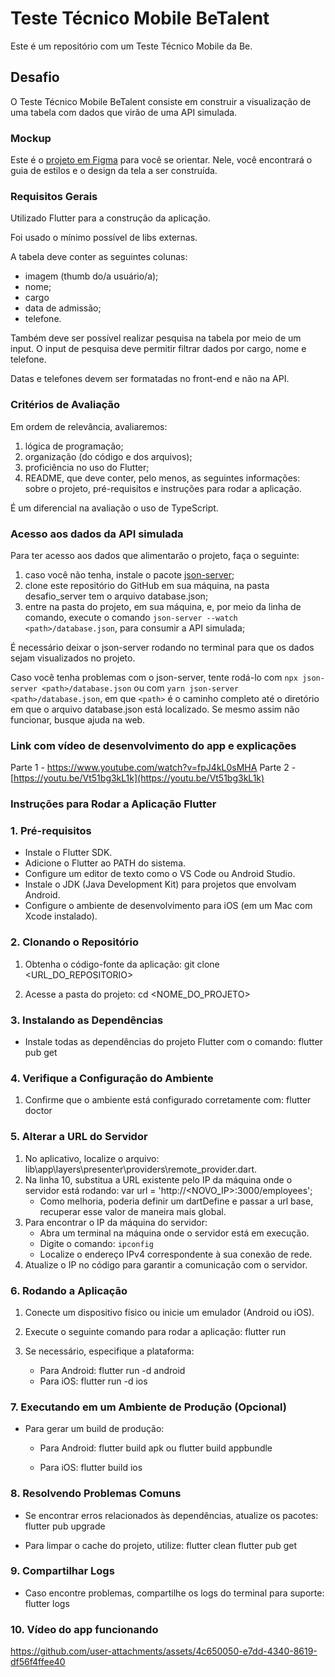 # Teste Técnico Mobile BeTalent

Este é um repositório com um Teste Técnico Mobile da Be.

## Desafio

O Teste Técnico Mobile BeTalent consiste em construir a visualização de uma tabela com dados que virão de uma API simulada.

### Mockup

Este é o [projeto em Figma](https://www.figma.com/design/Lpdera6rS8SztMUAwzkpN0/Teste-T%C3%A9cnico-Mobile-BeTalent?node-id=1-4&node-type=canvas&t=NI5lQZvrO1hsQCqz-0) para você se orientar. Nele, você encontrará o guia de estilos e o design da tela a ser construída.

### Requisitos Gerais

Utilizado Flutter para a construção da aplicação.

Foi usado o mínimo possível de libs externas.

A tabela deve conter as seguintes colunas:

   - imagem (thumb do/a usuário/a);
   - nome;
   - cargo
   - data de admissão;
   - telefone.

Também deve ser possível realizar pesquisa na tabela por meio de um input. O input de pesquisa deve permitir filtrar dados por cargo, nome e telefone.

Datas e telefones devem ser formatadas no front-end e não na API.

### Critérios de Avaliação

Em ordem de relevância, avaliaremos:

1. lógica de programação;
2. organização (do código e dos arquivos);
3. proficiência no uso do Flutter;
4. README, que deve conter, pelo menos, as seguintes informações: sobre o projeto, pré-requisitos e instruções para rodar a aplicação.

É um diferencial na avaliação o uso de TypeScript.

### Acesso aos dados da API simulada

Para ter acesso aos dados que alimentarão o projeto, faça o seguinte:

1. caso você não tenha, instale o pacote [json-server](https://github.com/typicode/json-server);
2. clone este repositório do GitHub em sua máquina, na pasta desafio_server tem o arquivo database.json;
3. entre na pasta do projeto, em sua máquina, e, por meio da linha de comando, execute o comando `json-server --watch <path>/database.json`, para consumir a API simulada;

É necessário deixar o json-server rodando no terminal para que os dados sejam visualizados no projeto.

Caso você tenha problemas com o json-server, tente rodá-lo com `npx json-server <path>/database.json` ou 
com `yarn json-server <path>/database.json`, em que `<path>` é o caminho completo até o diretório em que o arquivo database.json está localizado. Se mesmo assim não funcionar, busque ajuda na web.

### Link com vídeo de desenvolvimento do app e explicações
Parte 1 - https://www.youtube.com/watch?v=fpJ4kL0sMHA
Parte 2 - [https://youtu.be/Vt51bg3kL1k](https://youtu.be/Vt51bg3kL1k)

### Instruções para Rodar a Aplicação Flutter

### 1. Pré-requisitos
   - Instale o Flutter SDK.
   - Adicione o Flutter ao PATH do sistema.
   - Configure um editor de texto como o VS Code ou Android Studio.
   - Instale o JDK (Java Development Kit) para projetos que envolvam Android.
   - Configure o ambiente de desenvolvimento para iOS (em um Mac com Xcode instalado).

### 2. Clonando o Repositório
1. Obtenha o código-fonte da aplicação:
   git clone <URL_DO_REPOSITORIO>

2. Acesse a pasta do projeto:
   cd <NOME_DO_PROJETO>
   
### 3. Instalando as Dependências
   - Instale todas as dependências do projeto Flutter com o comando:
     flutter pub get

### 4. Verifique a Configuração do Ambiente
1. Confirme que o ambiente está configurado corretamente com:
   flutter doctor
   
### 5. Alterar a URL do Servidor
1. No aplicativo, localize o arquivo: lib\app\layers\presenter\providers\remote_provider.dart.
2. Na linha 10, substitua a URL existente pelo IP da máquina onde o servidor está rodando:  var url = 'http://<NOVO_IP>:3000/employees';
   - Como melhoria, poderia definir um dartDefine e passar a url base, recuperar esse valor de maneira mais global.
4. Para encontrar o IP da máquina do servidor:
   - Abra um terminal na máquina onde o servidor está em execução.
   - Digite o comando:
     ```ipconfig```
   - Localize o endereço IPv4 correspondente à sua conexão de rede.
4. Atualize o IP no código para garantir a comunicação com o servidor.

### 6. Rodando a Aplicação
1. Conecte um dispositivo físico ou inicie um emulador (Android ou iOS).
2. Execute o seguinte comando para rodar a aplicação:
   flutter run

3. Se necessário, especifique a plataforma:
   - Para Android:
     flutter run -d android
   - Para iOS:
     flutter run -d ios

### 7. Executando em um Ambiente de Produção (Opcional)
- Para gerar um build de produção:

  - Para Android:
    flutter build apk
    ou
    flutter build appbundle

  - Para iOS:
    flutter build ios

### 8. Resolvendo Problemas Comuns
- Se encontrar erros relacionados às dependências, atualize os pacotes:
  flutter pub upgrade

- Para limpar o cache do projeto, utilize:
  flutter clean
  flutter pub get

### 9. Compartilhar Logs
- Caso encontre problemas, compartilhe os logs do terminal para suporte:
  flutter logs
  
### 10. Vídeo do app funcionando
https://github.com/user-attachments/assets/4c650050-e7dd-4340-8619-df56f4ffee40
